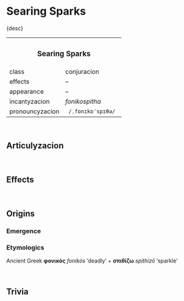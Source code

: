 # Searing Sparks

{desc}


<table>
  <tr>
    <th colspan="2"> <h3> Searing Sparks </h3> </th>
  </tr>
  <tr>
    <td> class </td>
    <td> conjuracion </td>
  </th>
  <tr>
    <td> effects </td>
    <td> – </td>
  </tr>
  <tr>
    <td> appearance </td>
    <td> – </td>
  </tr>
  <tr>
    <td> incantyzacion </td>
    <td> <em> fonikospitha </em> </td>
  </tr>
  <tr>
    <td> pronouncyzacion </td>
    <td> <code> /ˌfɒnɪkɒˈspɪθə/ </code> </td>
  </tr>
</table>


<br>


## Articulyzacion


<br>


## Effects


<br>


## Origins

### Emergence

### Etymologics
Ancient Greek **φονικός** *fonikós* ‘deadly’ + **σπιθίζω** *spithízō* ‘sparkle’


<br>


## Trivia
